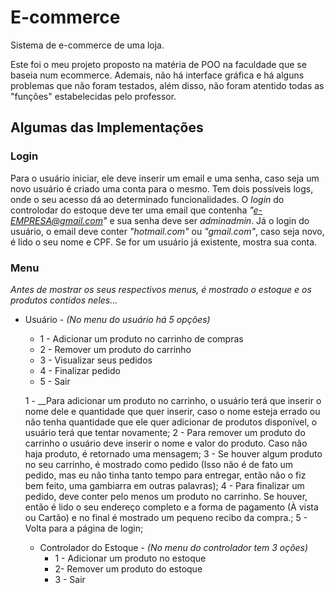 # E-commerce
Sistema de e-commerce de uma loja.
  
Este foi o meu projeto proposto na matéria de POO na faculdade que se baseia num ecommerce. Ademais, não há interface gráfica e há alguns problemas que não foram testados, além disso, não foram atentido todas as "funções" estabelecidas pelo professor. 
  
## Algumas das Implementações

### Login

Para o usuário iniciar, ele deve inserir um email e uma senha, caso seja um novo usuário é criado uma conta para o mesmo. Tem dois possíveis logs, onde o seu acesso dá ao determinado funcionalidades. O *login* do controlodar do estoque deve ter uma email que contenha *"e-EMPRESA@gmail.com"* e sua senha deve ser *adminadmin*. Já o login do usuário, o email deve conter *"hotmail.com"* ou *"gmail.com"*, caso seja novo, é lido o seu nome e CPF. Se for um usuário já existente, mostra sua conta.

### Menu

*Antes de mostrar os seus respectivos menus, é mostrado o estoque e os produtos contidos neles...*
  
* Usuário - *(No menu do usuário há 5 opções)*

  * 1 - Adicionar um produto no carrinho de compras 
  * 2 - Remover um produto do carrinho
  * 3 - Visualizar seus pedidos
  * 4 - Finalizar pedido
  * 5 - Sair

  1 - __Para adicionar um produto no carrinho, o usuário terá que inserir o nome dele e quantidade que quer inserir, caso o nome esteja errado ou não tenha             quantidade que ele quer adicionar de produtos disponível, o usuário terá que tentar novamente;
  2 - Para remover um produto do carrinho o usuário deve inserir o nome e valor do produto. Caso não haja produto, é retornado uma mensagem;
  3 - Se houver algum produto no seu carrinho, é mostrado como pedido (Isso não é de fato um pedido, mas eu não tinha tanto tempo para entregar, então não o fiz bem feito, uma gambiarra em outras palavras);
  4 - Para finalizar um pedido, deve conter pelo menos um produto no carrinho. Se houver, então é lido o seu endereço completo e a forma de pagamento (À vista ou     Cartão) e no final é mostrado um pequeno recibo da compra.;
  5 - Volta para a página de login;
  
  
  * Controlador do Estoque - *(No menu do controlador tem 3 oções)*
    * 1 - Adicionar um produto no estoque
    * 2- Remover um produto do estoque
    * 3 - Sair
   
    

  

